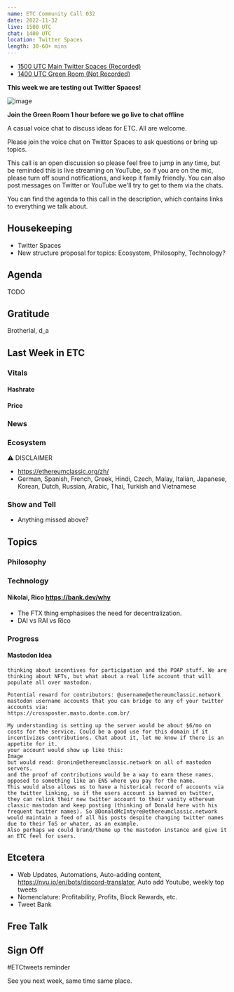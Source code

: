 ```yaml
---
name: ETC Community Call 032
date: 2022-11-32
live: 1500 UTC
chat: 1400 UTC
location: Twitter Spaces
length: 30-60+ mins
---
```


- [1500 UTC Main Twitter Spaces (Recorded)](https://twitter.com/i/spaces/1djGXlyDRlLGZ)
- [1400 UTC Green Room (Not Recorded)](https://twitter.com/i/spaces/1nAKErowZayGL)

**This week we are testing out Twitter Spaces!**

![image](https://user-images.githubusercontent.com/1696942/203037446-f32cb410-bdb8-4b49-8343-d63d2f5f5c55.png)

**Join the Green Room 1 hour before we go live to chat offline**

A casual voice chat to discuss ideas for ETC. All are welcome.

Please join the voice chat on Twitter Spaces to ask questions or bring up topics.

This call is an open discussion so please feel free to jump in any time, but be reminded this is live streaming on YouTube, so if you are on the mic, please turn off sound notifications, and keep it family friendly. You can also post messages on Twitter or YouTube we'll try to get to them via the chats.

You can find the agenda to this call in the description, which contains links to everything we talk about.

## Housekeeping

- Twitter Spaces
- New structure proposal for topics: Ecosystem, Philosophy, Technology?
 
## Agenda

TODO 

## Gratitude

Brotherlal, d_a

## Last Week in ETC

### Vitals

#### Hashrate

#### Price

### News

### Ecosystem

⚠️ DISCLAIMER

- https://ethereumclassic.org/zh/
- German, Spanish, French, Greek, Hindi, Czech, Malay, Italian, Japanese, Korean, Dutch, Russian, Arabic, Thai, Turkish and Vietnamese

### Show and Tell

- Anything missed above?

## Topics

### Philosophy

### Technology

#### Nikolai, Rico https://bank.dev/why

- The FTX thing emphasises the need for decentralization.
- DAI vs RAI vs Rico

### Progress

#### Mastodon Idea

```
thinking about incentives for participation and the POAP stuff. We are thinking about NFTs, but what about a real life account that will populate all over mastodon.

Potential reward for contributors: @username@ethereumclassic.network mastodon username accounts that you can bridge to any of your twitter accounts via:
https://crossposter.masto.donte.com.br/

My understanding is setting up the server would be about $6/mo on costs for the service. Could be a good use for this domain if it incentivizes contributions. Chat about it, let me know if there is an appetite for it.
your account would show up like this:
Image
but would read: @ronin@ethereumclassic.network on all of mastodon servers.
and the proof of contributions would be a way to earn these names. opposed to something like an ENS where you pay for the name.
This would also allows us to have a historical record of accounts via the twitter linking, so if the users account is banned on twitter, they can relink their new twitter account to their vanity ethereum classic mastodon and keep posting (thinking of Donald here with his frequent twitter names). So @DonaldMcIntyre@ethereumclassic.network would maintain a feed of all his posts despite changing twitter names due to their ToS or whater, as an example. 
Also perhaps we could brand/theme up the mastodon instance and give it an ETC feel for users.
```

## Etcetera

- Web Updates, Automations, Auto-adding content, https://nvu.io/en/bots/discord-translator, Auto add Youtube, weekly top tweets
- Nomenclature: Profitability, Profits, Block Rewards, etc.
- Tweet Bank

## Free Talk

## Sign Off

#ETCtweets reminder

See you next week, same time same place.

